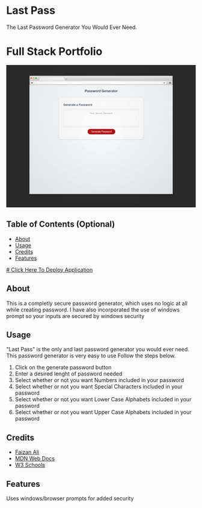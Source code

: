 # Last Pass
The Last Password Generator You Would Ever Need.

# Full Stack Portfolio
 ![alt text](assets/images/mockup.png)


## Table of Contents (Optional)
- [About](#about)
- [Usage](#usage)
- [Credits](#credits)
- [Features](#features)

<a href="https://github.com/alifaizan786-op/Last_Pass"># Click Here To Deploy Application</a>


## About
This is a completly secure password generator, which uses no logic at all while creating password. I have also incorporated the use of windows prompt so your inputs are secured by windows security


## Usage
"Last Pass" is the only and last password generator you would ever need. This password generator is very easy to use Follow the steps below.
1) Click on the generate password button
2) Enter a desired lenght of password needed
3) Select whether or not you want Numbers included in your password
4) Select whether or not you want Special Characters included in your password
5) Select whether or not you want Lower Case Alphabets included in your password
6) Select whether or not you want Upper Case Alphabets included in your password

## Credits
- [Faizan Ali](https://github.com/alifaizan786-op)
- [MDN Web Docs](https://developer.mozilla.org/en-US/)
- [W3 Schools](https://www.w3schools.com/)

## Features
Uses windows/browser prompts for added security




